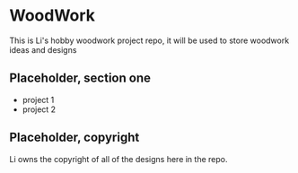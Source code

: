 # WoodWork

This is Li's hobby woodwork project repo, it will be used to store woodwork ideas and designs

## Placeholder, section one
- project 1
- project 2

## Placeholder, copyright
Li owns the copyright of all of the designs here in the repo.
